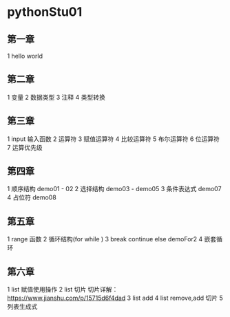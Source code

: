 # pythonStu01
## 第一章
1 hello world 

## 第二章
1 变量
2 数据类型
3 注释
4 类型转换

## 第三章
1 input 输入函数
2 运算符
3 赋值运算符
4 比较运算符
5 布尔运算符
6 位运算符
7 运算优先级

## 第四章
1 顺序结构 demo01 - 02 
2 选择结构 demo03 - demo05
3 条件表达式 demo07
4 占位符 demo08

## 第五章
1 range 函数 
2 循环结构(for while )
3 break continue else demoFor2
4 嵌套循环

## 第六章
1 list 赋值使用操作
2 list 切片
切片详解：https://www.jianshu.com/p/15715d6f4dad
3 list add 
4 list remove,add 切片
5 列表生成式
